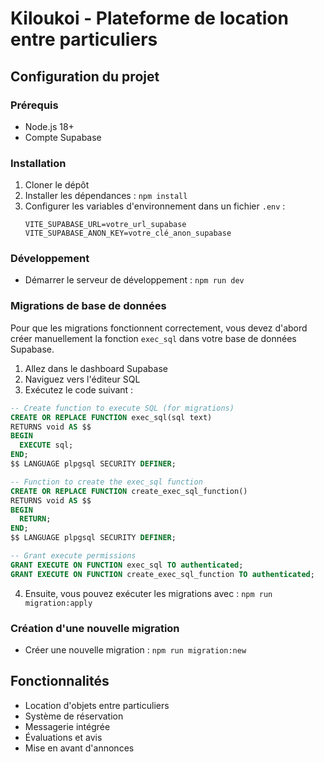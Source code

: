 # Kiloukoi - Plateforme de location entre particuliers

## Configuration du projet

### Prérequis
- Node.js 18+
- Compte Supabase

### Installation
1. Cloner le dépôt
2. Installer les dépendances : `npm install`
3. Configurer les variables d'environnement dans un fichier `.env` :
   ```
   VITE_SUPABASE_URL=votre_url_supabase
   VITE_SUPABASE_ANON_KEY=votre_clé_anon_supabase
   ```

### Développement
- Démarrer le serveur de développement : `npm run dev`

### Migrations de base de données
Pour que les migrations fonctionnent correctement, vous devez d'abord créer manuellement la fonction `exec_sql` dans votre base de données Supabase.

1. Allez dans le dashboard Supabase
2. Naviguez vers l'éditeur SQL
3. Exécutez le code suivant :

```sql
-- Create function to execute SQL (for migrations)
CREATE OR REPLACE FUNCTION exec_sql(sql text)
RETURNS void AS $$
BEGIN
  EXECUTE sql;
END;
$$ LANGUAGE plpgsql SECURITY DEFINER;

-- Function to create the exec_sql function
CREATE OR REPLACE FUNCTION create_exec_sql_function()
RETURNS void AS $$
BEGIN
  RETURN;
END;
$$ LANGUAGE plpgsql SECURITY DEFINER;

-- Grant execute permissions
GRANT EXECUTE ON FUNCTION exec_sql TO authenticated;
GRANT EXECUTE ON FUNCTION create_exec_sql_function TO authenticated;
```

4. Ensuite, vous pouvez exécuter les migrations avec : `npm run migration:apply`

### Création d'une nouvelle migration
- Créer une nouvelle migration : `npm run migration:new`

## Fonctionnalités
- Location d'objets entre particuliers
- Système de réservation
- Messagerie intégrée
- Évaluations et avis
- Mise en avant d'annonces